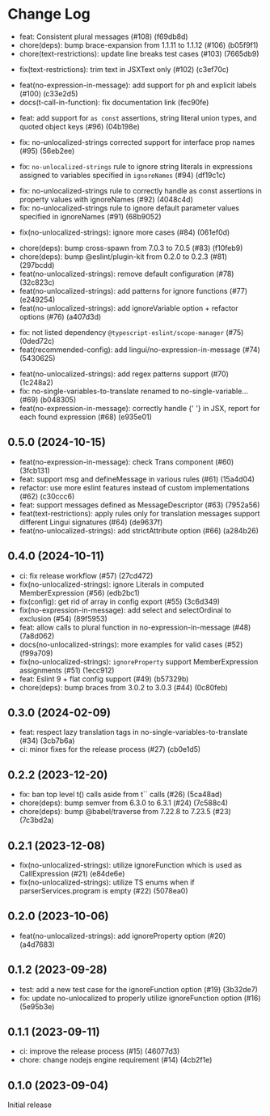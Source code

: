 # Change Log

- feat: Consistent plural messages (#108) (f69db8d)
- chore(deps): bump brace-expansion from 1.1.11 to 1.1.12 (#106) (b05f9f1)
- chore(text-restrictions): update line breaks test cases (#103) (7665db9)

* fix(text-restrictions): trim text in JSXText only (#102) (c3ef70c)

- feat(no-expression-in-message): add support for ph and explicit labels (#100) (c33e2d5)
- docs(t-call-in-function): fix documentation link (fec90fe)

* feat: add support for `as const` assertions, string literal union types, and quoted object keys (#96) (04b198e)

- fix: no-unlocalized-strings corrected support for interface prop names (#95) (56eb2ee)

* fix: `no-unlocalized-strings` rule to ignore string literals in expressions assigned to variables specified in `ignoreNames` (#94) (df19c1c)

- fix: no-unlocalized-strings rule to correctly handle as const assertions in property values with ignoreNames (#92) (4048c4d)
- fix: no-unlocalized-strings rule to ignore default parameter values specified in ignoreNames (#91) (68b9052)

* fix(no-unlocalized-strings): ignore more cases (#84) (061ef0d)

- chore(deps): bump cross-spawn from 7.0.3 to 7.0.5 (#83) (f10feb9)
- chore(deps): bump @eslint/plugin-kit from 0.2.0 to 0.2.3 (#81) (297bcdd)
- feat(no-unlocalized-strings): remove default configuration (#78) (32c823c)
- feat(no-unlocalized-strings): add patterns for ignore functions (#77) (e249254)
- feat(no-unlocalized-strings): add ignoreVariable option + refactor options (#76) (a407d3d)

* fix: not listed dependency `@typescript-eslint/scope-manager` (#75) (0ded72c)
* feat(recommended-config): add lingui/no-expression-in-message (#74) (5430625)

- feat(no-unlocalized-strings): add regex patterns support (#70) (1c248a2)
- fix: no-single-variables-to-translate renamed to no-single-variable... (#69) (b048305)
- feat(no-expression-in-message): correctly handle {' '} in JSX, report for each found expression (#68) (e935e01)

## 0.5.0 (2024-10-15)

- feat(no-expression-in-message): check Trans component (#60) (3fcb131)
- feat: support msg and defineMessage in various rules (#61) (15a4d04)
- refactor: use more eslint features instead of custom implementations (#62) (c30ccc6)
- feat: support messages defined as MessageDescriptor (#63) (7952a56)
- feat(text-restrictions): apply rules only for translation messages support different Lingui signatures (#64) (de9637f)
- feat(no-unlocalized-strings): add strictAttribute option (#66) (a284b26)

## 0.4.0 (2024-10-11)

- ci: fix release workflow (#57) (27cd472)
- fix(no-unlocalized-strings): ignore Literals in computed MemberExpression (#56) (edb2bc1)
- fix(config): get rid of array in config export (#55) (3c6d349)
- fix(no-expression-in-message): add select and selectOrdinal to exclusion (#54) (89f5953)
- feat: allow calls to plural function in no-expression-in-message (#48) (7a8d062)
- docs(no-unlocalized-strings): more examples for valid cases (#52) (f99a709)
- fix(no-unlocalized-strings): `ignoreProperty` support MemberExpression assignments (#51) (1ecc912)
- feat: Eslint 9 + flat config support (#49) (b57329b)
- chore(deps): bump braces from 3.0.2 to 3.0.3 (#44) (0c80feb)

## 0.3.0 (2024-02-09)

- feat: respect lazy translation tags in no-single-variables-to-translate (#34) (3cb7b6a)
- ci: minor fixes for the release process (#27) (cb0e1d5)

## 0.2.2 (2023-12-20)

- fix: ban top level t() calls aside from t`` calls (#26) (5ca48ad)
- chore(deps): bump semver from 6.3.0 to 6.3.1 (#24) (7c588c4)
- chore(deps): bump @babel/traverse from 7.22.8 to 7.23.5 (#23) (7c3bd2a)

## 0.2.1 (2023-12-08)

- fix(no-unlocalized-strings): utilize ignoreFunction which is used as CallExpression (#21) (e84de6e)
- fix(no-unlocalized-strings): utilize TS enums when if parserServices.program is empty (#22) (5078ea0)

## 0.2.0 (2023-10-06)

- feat(no-unlocalized-strings): add ignoreProperty option (#20) (a4d7683)

## 0.1.2 (2023-09-28)

- test: add a new test case for the ignoreFunction option (#19) (3b32de7)
- fix: update no-unlocalized to properly utilize ignoreFunction option (#16) (5e95b3e)

## 0.1.1 (2023-09-11)

- ci: improve the release process (#15) (46077d3)
- chore: change nodejs engine requirement (#14) (4cb2f1e)

## 0.1.0 (2023-09-04)

Initial release
